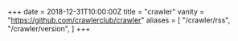 +++
date = 2018-12-31T10:00:00Z
title = "crawler"
vanity = "https://github.com/crawlerclub/crawler"
aliases = [
    "/crawler/rss",
    "/crawler/version",
]
+++
